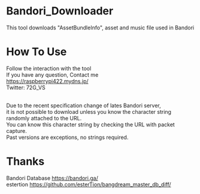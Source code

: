 # Bandori_Downloader
This tool downloads "AssetBundleInfo", asset and music file used in Bandori<br>

# How To Use
Follow the interaction with the tool<br>
If you have any question, Contact me  
https://raspberrypi422.mydns.jp/ <br>
Twitter: 72G_VS <br><br>

Due to the recent specification change of lates Bandori server,<br> 
it is not possible to download unless you know the character string randomly attached to the URL.<br> 
You can know this character string by checking the URL with packet capture.<br>
Past versions are exceptions, no strings required.<br>

# Thanks
Bandori Database https://bandori.ga/ <br>
estertion https://github.com/esterTion/bangdream_master_db_diff/
